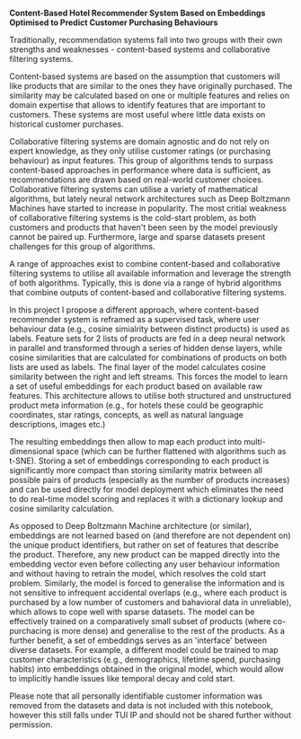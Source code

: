 **Content-Based Hotel Recommender System Based on Embeddings Optimised to Predict Customer Purchasing Behaviours**

Traditionally, recommendation systems fall into two groups with their own strengths and weaknesses - content-based systems and collaborative filtering systems.

Content-based systems are based on the assumption that customers will like products that are similar to the ones they have originally purchased. The similarity may be calculated based on one or multiple features and relies on domain expertise that allows to identify features that are important to customers. These systems are most useful where little data exists on historical customer purchases.

Collaborative filtering systems are domain agnostic and do not rely on expert knowledge, as they only utilise customer ratings (or purchasing behaviour) as input features. This group of algorithms tends to surpass content-based approaches in performance where data is sufficient, as recommendations are drawn based on real-world customer choices. Collaborative filtering systems can utilise a variety of mathematical algorithms, but lately neural network architectures such as Deep Boltzmann Machines have started to increase in popularity. The most critial weakness of collaborative filtering systems is the cold-start problem, as both customers and products that haven't been seen by the model previously cannot be paired up. Furthermore, large and sparse datasets present challenges for this group of algorithms.

A range of approaches exist to combine content-based and collaborative filtering systems to utilise all available information and leverage the strength of both algorithms. Typically, this is done via a range of hybrid algorithms that combine outputs of content-based and collaborative filtering systems.

In this project I propose a different approach, where content-based recommender system is reframed as a supervised task, where user behaviour data (e.g., cosine simialrity between distinct products) is used as labels. Feature sets for 2 lists of products are fed in a deep neural network in parallel and transformed through a series of hidden dense layers, while cosine similarities that are calculated for combinations of products on both lists are used as labels. The final layer of the model calculates cosine similarity between the right and left streams. This forces the model to learn a set of useful embeddings for each product based on available raw features. This architecture allows to utilise both structured and unstructured product meta information (e.g., for hotels these could be geographic coordinates, star ratings, concepts, as well as natural language descriptions, images etc.)

The resulting embeddings then allow to map each product into multi-dimensional space (which can be further flattened with algorithms such as t-SNE). Storing a set of embeddings corresponding to each product is significantly more compact than storing similarity matrix between all possible pairs of products (especially as the number of products increases) and can be used directly for model deployment which eliminates the need to do real-time model scoring and replaces it with a dictionary lookup and cosine similarity calculation.

As opposed to Deep Boltzmann Machine architecture (or similar), embeddings are not learned based on (and therefore are not dependent on) the unique product identifiers, but rather on set of features that describe the product. Therefore, any new product can be mapped directly into the embedding vector even before collecting any user behaviour information and without having to retrain the model, which resolves the cold start problem. Similarly, the model is forced to generalise the information and is not sensitive to infrequent accidental overlaps (e.g., where each product is purchased by a low number of customers and bahavioral data in unreliable), which allows to cope well with sparse datasets. The model can be effectively trained on a comparatively small subset of products (where co-purchacing is more dense) and generalise to the rest of the products. As a further benefit, a set of embeddings serves as an 'interface' between diverse datasets. For example, a different model could be trained to map customer characteristics (e.g., demographics, lifetime spend, purchasing habits) into embeddings obtained in the original model, which would allow to implicitly handle issues like temporal decay and cold start.

Please note that all personally identifiable customer information was removed from the datasets and data is not included with this notebook, however this still falls under TUI IP and should not be shared further without permission.
